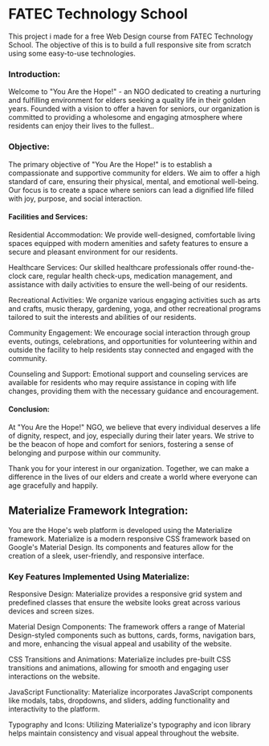 <h1>FATEC Technology School</h1>
<p>This project i made for a free Web Design course from FATEC Technology School.
The objective of this is to build a full responsive site from scratch using some easy-to-use technologies.</p>

<h3>Introduction:</h3>
<p>Welcome to "You Are the Hope!" - an NGO dedicated to creating a nurturing and fulfilling environment for elders seeking a quality life in their golden years. Founded with a vision to offer a haven for seniors, our organization is committed to providing a wholesome and engaging atmosphere where residents can enjoy their lives to the fullest..</p>

<h3>Objective:</h3>

<p>The primary objective of "You Are the Hope!" is to establish a compassionate and supportive community for elders. We aim to offer a high standard of care, ensuring their physical, mental, and emotional well-being. 
Our focus is to create a space where seniors can lead a dignified life filled with joy, purpose, and social interaction.</p>

<h4>Facilities and Services:</h4>

<p>Residential Accommodation: We provide well-designed, comfortable living spaces equipped with modern amenities and safety features to ensure a secure and pleasant environment for our residents.

Healthcare Services: Our skilled healthcare professionals offer round-the-clock care, regular health check-ups, medication management, and assistance with daily activities to ensure the well-being of our residents.

Recreational Activities: We organize various engaging activities such as arts and crafts, music therapy, gardening, yoga, and other recreational programs tailored to suit the interests and abilities of our residents.

Community Engagement: We encourage social interaction through group events, outings, celebrations, and opportunities for volunteering within and outside the facility to help residents stay connected and engaged with the community.

Counseling and Support: Emotional support and counseling services are available for residents who may require assistance in coping with life changes, providing them with the necessary guidance and encouragement.</p>

<h4>Conclusion:</h4>

<p>At "You Are the Hope!" NGO, we believe that every individual deserves a life of dignity, respect, and joy, especially during their later years. We strive to be the beacon of hope and comfort for seniors, fostering a sense of belonging and purpose within our community.

Thank you for your interest in our organization. Together, we can make a difference in the lives of our elders and create a world where everyone can age gracefully and happily.</p>

<h2>Materialize Framework Integration:</h2>

<p>You are the Hope's web platform is developed using the Materialize framework. Materialize is a modern responsive CSS framework based on Google's Material Design. Its components and features allow for the creation of a sleek, user-friendly, and responsive interface.</p>

<h3>Key Features Implemented Using Materialize:</h3>

<p>Responsive Design: Materialize provides a responsive grid system and predefined classes that ensure the website looks great across various devices and screen sizes.
  
Material Design Components: The framework offers a range of Material Design-styled components such as buttons, cards, forms, navigation bars, and more, enhancing the visual appeal and usability of the website.

CSS Transitions and Animations: Materialize includes pre-built CSS transitions and animations, allowing for smooth and engaging user interactions on the website.

JavaScript Functionality: Materialize incorporates JavaScript components like modals, tabs, dropdowns, and sliders, adding functionality and interactivity to the platform.

Typography and Icons: Utilizing Materialize's typography and icon library helps maintain consistency and visual appeal throughout the website.</p>
